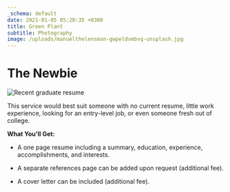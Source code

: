 ```yaml
---
_schema: default
date: 2021-01-05 05:20:35 +0300
title: Green Plant
subtitle: Photography
image: /uploads/manuelthelensman-gwpeldvmbvq-unsplash.jpg
---
```

# The Newbie

![Recent graduate resume](/uploads/manuelthelensman-gwpeldvmbvq-unsplash.jpg)

This service would best suit someone with no current resume, little work experience, looking for an entry-level job, or even someone fresh out of college.

**What You'll Get:**

* A one page resume including a summary, education, experience, accomplishments, and interests.

* A separate references page can be added upon request (additional fee).

* A cover letter can be included (additional fee).

&nbsp;